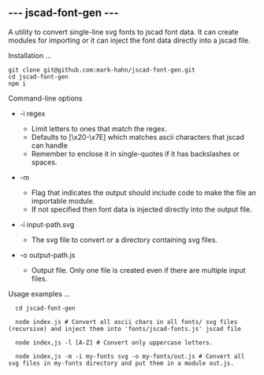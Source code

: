 ##  --- jscad-font-gen ---

A utility to convert single-line svg fonts to jscad font data. It can create modules for importing or it can inject the font data directly into a jscad file.

Installation ...
```
git clone git@github.com:mark-hahn/jscad-font-gen.git
cd jscad-font-gen
npm i
```

Command-line options
* -i regex  

  - Limit letters to ones that match the regex.
  - Defaults to [\\x20-\\x7E] which matches ascii characters that jscad can handle
  - Remember to enclose it in single-quotes if it has backslashes or spaces.

* -m
  - Flag that indicates the output should include code to make the file an importable module.
  - If not specified then font data is injected directly into the output file.

* -i input-path.svg
  - The svg file to convert or a directory containing svg files.

* -o output-path.js
  - Output file.  Only one file is created even if there are multiple input files.

Usage examples ...
```
  cd jscad-font-gen

  node index.js # Convert all ascii chars in all fonts/ svg files (recursive) and inject them into 'fonts/jscad-fonts.js' jscad file

  node index,js -l [A-Z] # Convert only uppercase letters.

  node index,js -m -i my-fonts svg -o my-fonts/out.js # Convert all svg files in my-fonts directory and put them in a module out.js.

```
